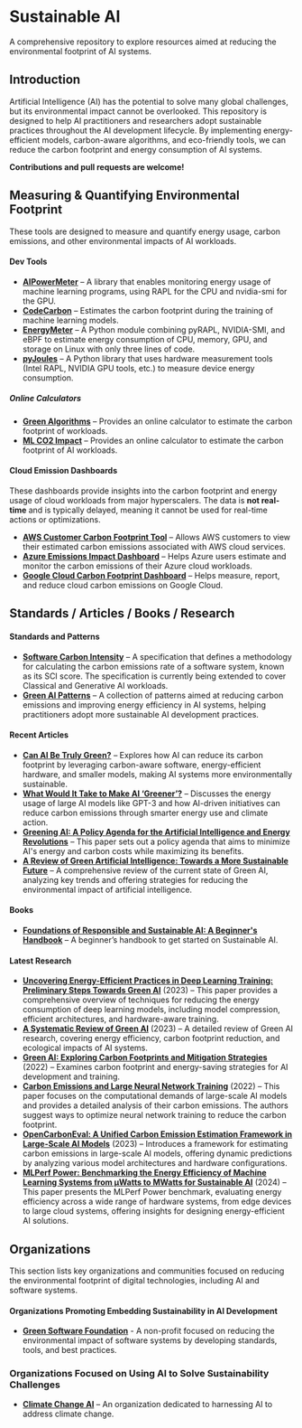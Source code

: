 # Sustainable AI
A comprehensive repository to explore resources aimed at reducing the environmental footprint of AI systems.

## Introduction
Artificial Intelligence (AI) has the potential to solve many global challenges, but its environmental impact cannot be overlooked. This repository is designed to help AI practitioners and researchers adopt sustainable practices throughout the AI development lifecycle. By implementing energy-efficient models, carbon-aware algorithms, and eco-friendly tools, we can reduce the carbon footprint and energy consumption of AI systems.

**Contributions and pull requests are welcome!**

## Measuring & Quantifying Environmental Footprint
These tools are designed to measure and quantify energy usage, carbon emissions, and other environmental impacts of AI workloads.

#### Dev Tools
- **[AIPowerMeter](https://greenai-uppa.github.io/AIPowerMeter/)** – A library that enables monitoring energy usage of machine learning programs, using RAPL for the CPU and nvidia-smi for the GPU.
- **[CodeCarbon](https://codecarbon.io/)** – Estimates the carbon footprint during the training of machine learning models.
- **[EnergyMeter](https://github.com/maufadel/EnergyMeter)** – A Python module combining pyRAPL, NVIDIA-SMI, and eBPF to estimate energy consumption of CPU, memory, GPU, and storage on Linux with only three lines of code.     
- **[pyJoules](https://github.com/powerapi-ng/pyJoules)** – A Python library that uses hardware measurement tools (Intel RAPL, NVIDIA GPU tools, etc.) to measure device energy consumption.

##### Online Calculators
- **[Green Algorithms](https://green-algorithms.org/)** – Provides an online calculator to estimate the carbon footprint of workloads.
- **[ML CO2 Impact](https://mlco2.github.io/impact/#compute)** – Provides an online calculator to estimate the carbon footprint of AI workloads.

#### Cloud Emission Dashboards
These dashboards provide insights into the carbon footprint and energy usage of cloud workloads from major hyperscalers. The data is **not real-time** and is typically delayed, meaning it cannot be used for real-time actions or optimizations.

- **[AWS Customer Carbon Footprint Tool](https://aws.amazon.com/aws-cost-management/aws-customer-carbon-footprint-tool/)** – Allows AWS customers to view their estimated carbon emissions associated with AWS cloud services.
- **[Azure Emissions Impact Dashboard](https://www.microsoft.com/en-us/sustainability/emissions-impact-dashboard)** – Helps Azure users estimate and monitor the carbon emissions of their Azure cloud workloads.
- **[Google Cloud Carbon Footprint Dashboard](https://cloud.google.com/carbon-footprint)** – Helps measure, report, and reduce cloud carbon emissions on Google Cloud.

## Standards / Articles / Books / Research

#### Standards and Patterns
- **[Software Carbon Intensity](https://sci.greensoftware.foundation/)** – A specification that defines a methodology for calculating the carbon emissions rate of a software system, known as its SCI score. The specification is currently being extended to cover Classical and Generative AI workloads.
- **[Green AI Patterns](https://patterns.greensoftware.foundation/catalog/ai/)** – A collection of patterns aimed at reducing carbon emissions and improving energy efficiency in AI systems, helping practitioners adopt more sustainable AI development practices.

#### Recent Articles
- **[Can AI Be Truly Green?](https://greensoftware.foundation/articles/can-ai-truly-be-green)** – Explores how AI can reduce its carbon footprint by leveraging carbon-aware software, energy-efficient hardware, and smaller models, making AI systems more environmentally sustainable.
- **[What Would It Take to Make AI ‘Greener’?](https://www.weforum.org/agenda/2022/08/what-would-it-take-to-make-ai-greener/)** – Discusses the energy usage of large AI models like GPT-3 and how AI-driven initiatives can reduce carbon emissions through smarter energy use and climate action.
- **[Greening AI: A Policy Agenda for the Artificial Intelligence and Energy Revolutions](https://institute.global/insights/climate-and-energy/greening-ai-a-policy-agenda-for-the-artificial-intelligence-and-energy-revolutions)** – This paper sets out a policy agenda that aims to minimize AI's energy and carbon costs while maximizing its benefits.
- **[A Review of Green Artificial Intelligence: Towards a More Sustainable Future](https://www.sciencedirect.com/science/article/pii/S0925231224008671)** – A comprehensive review of the current state of Green AI, analyzing key trends and offering strategies for reducing the environmental impact of artificial intelligence.


#### Books
- **[Foundations of Responsible and Sustainable AI: A Beginner's Handbook](https://amzn.to/3BX0anx)** – A beginner’s handbook to get started on Sustainable AI.

#### Latest Research
- **[Uncovering Energy-Efficient Practices in Deep Learning Training: Preliminary Steps Towards Green AI](https://arxiv.org/abs/2303.13972)** (2023) – This paper provides a comprehensive overview of techniques for reducing the energy consumption of deep learning models, including model compression, efficient architectures, and hardware-aware training.
- **[A Systematic Review of Green AI](https://arxiv.org/abs/2301.11047)** (2023) – A detailed review of Green AI research, covering energy efficiency, carbon footprint reduction, and ecological impacts of AI systems.
- **[Green AI: Exploring Carbon Footprints and Mitigation Strategies](https://link.springer.com/article/10.1007/s44163-024-00149-w)** (2022) – Examines carbon footprint and energy-saving strategies for AI development and training.
- **[Carbon Emissions and Large Neural Network Training](https://doi.org/10.48550/arXiv.2104.10350)** (2022) – This paper focuses on the computational demands of large-scale AI models and provides a detailed analysis of their carbon emissions. The authors suggest ways to optimize neural network training to reduce the carbon footprint.
- **[OpenCarbonEval: A Unified Carbon Emission Estimation Framework in Large-Scale AI Models](https://doi.org/10.48550/arXiv.2405.12843)** (2023) – Introduces a framework for estimating carbon emissions in large-scale AI models, offering dynamic predictions by analyzing various model architectures and hardware configurations.
- **[MLPerf Power: Benchmarking the Energy Efficiency of Machine Learning Systems from μWatts to MWatts for Sustainable AI](https://doi.org/10.48550/arXiv.2410.12032)** (2024) – This paper presents the MLPerf Power benchmark, evaluating energy efficiency across a wide range of hardware systems, from edge devices to large cloud systems, offering insights for designing energy-efficient AI solutions.
## Organizations  

This section lists key organizations and communities focused on reducing the environmental footprint of digital technologies, including AI and software systems.

#### Organizations Promoting Embedding Sustainability in AI Development
- **[Green Software Foundation](https://greensoftware.foundation/)** - A non-profit focused on reducing the environmental impact of software systems by developing standards, tools, and best practices.

### Organizations Focused on Using AI to Solve Sustainability Challenges
- **[Climate Change AI](https://www.climatechange.ai/)** – An organization dedicated to harnessing AI to address climate change.




